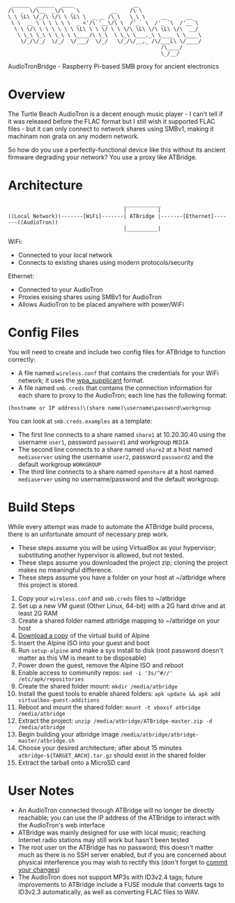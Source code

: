 ```
 ______  ______  ____                   __                    
/\  _  \/\__  _\/\  _`\          __    /\ \                   
\ \ \L\ \/_/\ \/\ \ \L\ \  _ __ /\_\   \_\ \     __      __   
 \ \  __ \ \ \ \ \ \  _ <'/\`'__\/\ \  /'_` \  /'_ `\  /'__`\ 
  \ \ \/\ \ \ \ \ \ \ \L\ \ \ \/ \ \ \/\ \L\ \/\ \L\ \/\  __/ 
   \ \_\ \_\ \ \_\ \ \____/\ \_\  \ \_\ \___,_\ \____ \ \____\
    \/_/\/_/  \/_/  \/___/  \/_/   \/_/\/__,_ /\/___L\ \/____/
                                                 /\____/      
                                                 \_/__/       
```

AudioTronBridge - Raspberry Pi-based SMB proxy for ancient electronics

Overview
=========

The Turtle Beach AudioTron is a decent enough music player - I can't tell if it was released before the FLAC format but I still wish it supported FLAC files - but it can only connect to network shares using SMBv1, making it machinam non grata on any modern network.

So how do you use a perfectly-functional device like this without its ancient firmware degrading your network? You use a proxy like ATBridge.

Architecture
============

```
                                     ____________
                                     |          |
((Local Network))-------[WiFi]-------| ATBridge |-------[Ethernet]-------((AudioTron))
                                     |__________|
```

WiFi:
* Connected to your local network
* Connects to existing shares using modern protocols/security

Ethernet:
* Connected to your AudioTron
* Proxies exising shares using SMBv1 for AudioTron
* Allows AudioTron to be placed anywhere with power/WiFi

Config Files
============

You will need to create and include two config files for ATBridge to function correctly:
* A file named `wireless.conf` that contains the credentials for your WiFi network; it uses the [wpa_supplicant](https://steveedson.co.uk/tools/wpa/) format.
* A file named `smb.creds` that contains the connection information for each share to proxy to the AudioTron; each line has the following format:

`(hostname or IP address)\(share name)\username\password\workgroup`

You can look at `smb.creds.examples` as a template:
* The first line connects to a share named `share1` at 10.20.30.40 using the username `user1`, password `password1` and workgroup `MEDIA`
* The second line connects to a share named `share2` at a host named `mediaserver` using the username `user2`, password `password2` and the default workgroup `WORKGROUP`
* The third line connects to a share named `openshare` at a host named `mediaserver` using no username/password and the default workgroup.

Build Steps
===========

While every attempt was made to automate the ATBridge build process, there is an unfortunate amount of necessary prep work.

* These steps assume you will be using VirtualBox as your hypervisor; substituting another hypervisor is allowed, but not tested.
* These steps assume you downloaded the project zip; cloning the project makes no meaningful difference.
* These steps assume you have a folder on your host at \~/atbridge where this project is stored.

1. Copy your `wireless.conf` and `smb.creds` files to \~/atbridge
2. Set up a new VM guest (Other Linux, 64-bit) with a 2G hard drive and at least 2G RAM
3. Create a shared folder named atbridge mapping to \~/atbridge on your host
4. [Download a copy](https://alpinelinux.org/downloads/) of the virtual build of Alpine
5. Insert the Alpine ISO into your guest and boot
6. Run `setup-alpine` and make a sys install to disk (root password doesn't matter as this VM is meant to be disposable)
7. Power down the guest, remove the Alpine ISO and reboot
8. Enable access to community repos: `sed -i '3s/^#//' /etc/apk/repositories`
9. Create the shared folder mount: `mkdir /media/atbridge`
10. Install the guest tools to enable shared folders: `apk update && apk add virtualbox-guest-additions`
11. Reboot and mount the shared folder: `mount -t vboxsf atbridge /media/atbridge`
12. Extract the project: `unzip /media/atbridge/ATBridge-master.zip -d /media/atbridge`
13. Begin building your atbridge image `/media/atbridge/atbridge-master/atbridge.sh`
14. Choose your desired architecture; after about 15 minutes `atbridge-${TARGET_ARCH}.tar.gz` should exist in the shared folder
15. Extract the tarball onto a MicroSD card

User Notes
==========
* An AudioTron connected through ATBridge will no longer be directly reachable; you can use the IP address of the ATBridge to interact with the AudioTron's web interface
* ATBridge was mainly designed for use with local music; reaching Internet radio stations may still work but hasn't been tested
* The root user on the ATBridge has no password; this doesn't matter much as there is no SSH server enabled, but if you are concerned about physical interference you may wish to rectify this (don't forget to [commit your changes](https://wiki.alpinelinux.org/wiki/Alpine_local_backup#Committing_changes))
* The AudioTron does not support MP3s with ID3v2.4 tags; future improvements to ATBridge include a FUSE module that converts tags to ID3v2.3 automatically, as well as converting FLAC files to WAV.
